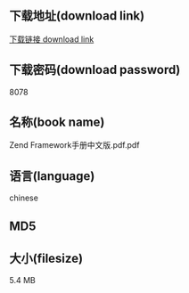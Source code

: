 ## 下载地址(download link)
[下载链接 download link](https://tutu365.netlify.app/?s=Zend+Framework%E6%89%8B%E5%86%8C%E4%B8%AD%E6%96%87%E7%89%88.pdf)

## 下载密码(download password)
8078

## 名称(book name)
Zend Framework手册中文版.pdf.pdf

## 语言(language)
chinese

## MD5


## 大小(filesize)
5.4 MB
